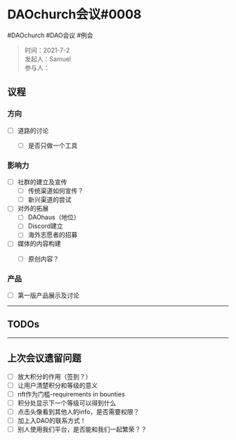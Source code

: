 # DAOchurch会议#0008
#DAOchurch
#DAO会议
#例会
> 时间：2021-7-2  
> 发起人：Samuel  
> 参与人：  
## 议程
### 方向
- [ ] 道路的讨论
	- [ ] 是否只做一个工具


### 影响力
- [ ] 社群的建立及宣传
	- [ ] 传统渠道如何宣传？
	- [ ] 新兴渠道的尝试
- [ ] 对外的拓展
	- [ ] DAOhaus（地位）
	- [ ] Discord建立
	- [ ] 海外志愿者的招募
- [ ] 媒体的内容构建
	- [ ] 原创内容？


### 产品
- [ ] 第一版产品展示及讨论
- - - -
## TODOs

- - - -
## 上次会议遗留问题
- [ ] 放大积分的作用（签到？）
- [ ] 让用户清楚积分和等级的意义
- [ ] nft作为门槛-requirements in bounties
- [ ] 积分处显示下一个等级可以得到什么
- [ ] 点击头像看到其他人的info，是否需要权限？
- [ ] 加上入DAO的联系方式！
- [ ] 别人使用我们平台，是否能和我们一起繁荣？？
